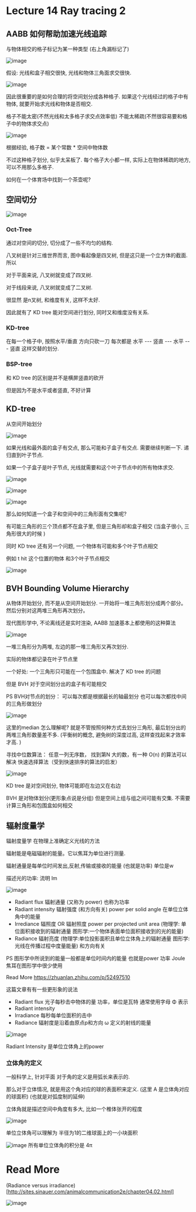 # Lecture 14 Ray tracing 2

## AABB 如何帮助加速光线追踪

与物体相交的格子标记为某一种类型 (右上角漏标记了)

![image](https://raw.githubusercontent.com/lumixraku/NotesForGraphics/master/images/accray.png)


假设: 光线和盒子相交很快, 光线和物体三角面求交很快.

![image](https://raw.githubusercontent.com/lumixraku/NotesForGraphics/master/images/accray2.png)

因此很重要的是如何合理的将空间划分成各种格子.  如果这个光线经过的格子中有物体, 就要开始求光线和物体是否相交.

格子不能太密(不然光线和太多格子求交点效率低) 不能太稀疏(不然很容易要和格子中的物体求交点)



![image](https://raw.githubusercontent.com/lumixraku/NotesForGraphics/master/images/accray3.png)

根据经验, 格子数 = 某个常数 * 空间中物体数

不过这种格子划分, 似乎太呆板了.  每个格子大小都一样, 实际上在物体稀疏的地方, 可以不用那么多格子.



如何在一个体育场中找到一个茶壶呢?

## 空间切分

![image](https://raw.githubusercontent.com/lumixraku/NotesForGraphics/master/images/spatial.png)


### Oct-Tree
通过对空间的切分, 切分成了一些不均匀的结构.

八叉树是针对三维世界而言, 图中看起像是四叉树, 但是这只是一个立方体的截面.
所以

对于平面来说, 八叉树就变成了四叉树.

对于线段来说, 八叉树就变成了二叉树.

很显然 是n叉树, 和维度有关, 这样不太好.

因此就有了 KD tree 能对空间进行划分, 同时又和维度没有关系.

### KD-tree

在每一个格子中, 按照水平/垂直 方向只砍一刀
每次都是 水平 --- 竖直 --- 水平 --- 竖直 这样交替的划分.

### BSP-tree
和 KD tree 的区别是并不是横屏竖直的砍开

但是因为不是水平或者竖直, 不好计算

## KD-tree

从空间开始划分

![image](https://raw.githubusercontent.com/lumixraku/NotesForGraphics/master/images/kdtree.png)


如果光线和最外面的盒子有交点, 那么可能和子盒子有交点. 需要继续判断一下. 递归直到叶子节点.

如果一个子盒子是叶子节点, 光线就需要和这个叶子节点中的所有物体求交.

![image](https://raw.githubusercontent.com/lumixraku/NotesForGraphics/master/images/kdtree1.png)

![image](https://raw.githubusercontent.com/lumixraku/NotesForGraphics/master/images/kdtreeA.png)

![image](https://raw.githubusercontent.com/lumixraku/NotesForGraphics/master/images/kdtreeB.png)

那么如何知道一个盒子和空间中的三角形面有交集呢?

有可能三角形的三个顶点都不在盒子里, 但是三角形却和盒子相交 (当盒子很小, 三角形很大的时候 )


同时 KD tree 还有另一个问题, 一个物体有可能和多个叶子节点相交

例如 t hit 这个位置的物体 和3个叶子节点相交

![image](https://raw.githubusercontent.com/lumixraku/NotesForGraphics/master/images/kdtree3.png)




## BVH  Bounding Volume Hierarchy

从物体开始划分, 而不是从空间开始划分. 一开始将一堆三角形划分成两个部分。然后分别对这两堆三角形再次划分。

现代图形学中, 不论离线还是实时渲染,  AABB 加速基本上都使用的这种算法


![image](https://raw.githubusercontent.com/lumixraku/NotesForGraphics/master/images/bvh1.png)

一堆三角形分为两堆, 左边的那一堆三角形又再次划分.

实际的物体都记录在叶子节点里

一个好处: 一个三角形只可能在一个包围盒中. 解决了 KD tree 的问题

但是 BVH 对于空间划分出的盒子有可能相交

PS BVH对节点的划分： 可以每次都是根据最长的轴最划分  也可以每次都找中间的三角形做划分

![image](https://raw.githubusercontent.com/lumixraku/NotesForGraphics/master/images/bvh2.png)

这里的median 怎么理解呢? 就是不管按照何种方式去划分三角形, 最后划分出的两堆三角形数量差不多.
(平衡树的概念, 避免树的深度过高, 这样查找起来才效率才高. )

寻找中位数算法： 任意一列无序数， 找到第N 大的数，有一种 O(n) 的算法可以解决  快速选择算法（受到快速排序的算法的启发）

![image](https://raw.githubusercontent.com/lumixraku/NotesForGraphics/master/images/bvh3.png)

KD tree 是对空间划分, 物体可能即在左边又在右边

BVH 是对物体划分(更形象点说是分组) 但是空间上组与组之间可能有交集.  不需要计算三角形和包围盒如何相交



## 辐射度量学

辐射度量学 在物理上准确定义光线的方法


辐射能是电磁辐射的能量。它以焦耳为单位进行测量.

辐射通量是每单位时间发出,反射,传输或接收的能量  (也就是功率)  单位是w

描述光的功率: 流明 lm

![image](https://raw.githubusercontent.com/lumixraku/NotesForGraphics/master/images/radiance.png)

- Radiant flux 辐射通量 (又称为 power) 也称为功率
- Radiant intensity 辐射强度  (和方向有关) power per solid angle 在单位立体角中的能量
- Irrediance 辐照度 OR 辐射照度 power per projected unit area (物理学: 单位面积接收到的辐射通量    图形学:一个物体表面单位面积接收到的光的能量)
- Radiance 辐射亮度 (物理学:单位投影面积且单位立体角上的辐射通量  图形学:光线在传播过程中度量能量) 和方向有关

PS 图形学中所说到的能量一般都是单位时间内的能量 也就是power 功率  Joule 焦耳在图形学中很少使用

Read More https://zhuanlan.zhihu.com/p/52497510

这篇文章有有一些更形象的说法
- Radiant flux 光子每秒击中物体的量 功率，单位是瓦特 通常使用字母 Φ 表示
- Radiant intensity 
- Irradiance 每秒每单位面积的击中
- Radiance 辐射度是沿着由原点p和方向 ω	定义的射线的能量



![image](https://raw.githubusercontent.com/lumixraku/NotesForGraphics/master/images/radiance2.png)

Radiant Intensity 是单位立体角上的power


### 立体角的定义

一般科学上, 针对平面 对于角的定义是用弧长来表示的.

那么对于立体情况, 就是用这个角对应的球的表面积来定义.  (这里 A 是立体角对应的球面积)  (也就是对弧度制的延伸)

立体角就是描述空间中角度有多大, 比如一个椎体张开的程度

![image](https://raw.githubusercontent.com/lumixraku/NotesForGraphics/master/images/radiance3.png)

单位立体角可以理解为 半径为1的二维球面上的一小块面积

![image](https://raw.githubusercontent.com/lumixraku/NotesForGraphics/master/images/radiance3.png)
所有单位立体角的积分是 4π


# Read More
(Radiance versus irradiance)[http://sites.sinauer.com/animalcommunication2e/chapter04.02.html]

![image](https://raw.githubusercontent.com/lumixraku/NotesForGraphics/master/images/radiance11.jpg)
